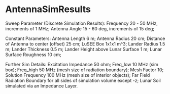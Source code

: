 # AntennaSimResults

Sweep Parameter (Discrete Simulation Results):
Frequency 20 - 50 MHz, increments of 1 MHz;
Antenna Angle 15 - 60 deg, increments of 15 deg;

Constant Parameters:
Antenna Length 6 m; Antenna Radius 20 cm; Distance of Antenna to center (offset) 25 cm;
LuSEE Box 1x1x1 m^3;
Lander Radius 1.5 m; Lander Thickness 0.5 m; 
Lander Height above Lunar Surface 1 m; Lunar Surface Roughness 10 cm;

Further Sim Details: 
Excitation Impedance 50 ohm;
Freq_low 10 MHz (sim box); Freq_high 50 MHz (mesh size of radiation boundary); Mesh Factor 10;
Solution Frequency 100 MHz (mesh size of interior objects);
Far Field Radiation Boundary for all sides of simulation volume except -z; Lunar Soil simulated via an Impedance Layer.
